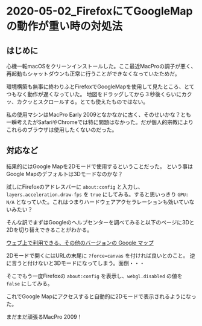 # 2020-05-02_FirefoxにてGoogleMapの動作が重い時の対処法
<!-- date:2020-05-02 19:06:11 -->

## はじめに
心機一転macOSをクリーンインストールした。ここ最近MacProの調子が悪く、再起動もシャットダウンも正常に行うことができなくなっていたためだ。

環境構築も無事に終わりふとFirefoxでGoogleMapを使用して見たところ、とてつもなく動作が遅くなっていた。
地図をドラッグしてから３秒後くらいにカクッ、カクッとスクロールする。とても使えたものではない。

私の使用マシンはMacPro Early 2009となかなかに古く、そのせいかな？とも一瞬考えたがSafariやChromeでは特に問題はなかった。だが個人的宗教によりこれらのブラウザは使用したくないのだった。

## 対応など
結果的にはGoogle Mapを2Dモードで使用するということだった。
という事はGoogle Mapのデフォルトは3Dモードなのかな？

試しにFirefoxのアドレスバーに `about:config` と入力し、 `layers.acceleration.draw-fps` を `true` にしてみる。すると思いっきり `GPU: N/A` となっていた。これはつまりハードウェアアクセラレーションも効いていないみたい？

そんな訳でまずはGoogleのヘルプセンターを調べてみると以下のページに3Dと2Dを切り替えできることがわかる。

 [ウェブ上で利用できる、その他のバージョンの Google マップ](https://support.google.com/maps/answer/3031966?hl=ja)

 2Dモードで開くにはURLの末尾に `?force=canvas` を付ければ良いとのこと。
 逆に言うと付けないと3Dモードになってしまう。面倒・・・

そこでもう一度Firefoxの `about:config` を表示し、`webgl.disabled` の値を `false` にしてみる。

これでGoogle Mapにアクセスすると自動的に2Dモードで表示されるようになった。

まだまだ頑張るMacPro 2009！
 